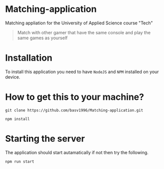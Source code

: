 # Matching-application
Matching appliation for the University of Applied Science course "Tech"

> Match with other gamer that have the same console and play the same games as yourself

# Installation
To install this application you need to have `NodeJS` and `NPM` installed on your device.

# How to get this to your machine?

```
git clone https://github.com/basv1996/Matching-application.git
```
```
npm install
```

# Starting the server
The application should start autamatically if not then try the following.
```bash
npm run start
```